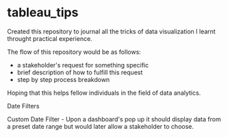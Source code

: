 # tableau_tips
Created this repository to journal all the tricks of data visualization I learnt throught practical experience. 

The flow of this repository would be as follows:
  - a stakeholder's request for something specific
  - brief description of how to fulfill this request
  - step by step process breakdown

Hoping that this helps fellow individuals in the field of data analytics. 

Date Filters 

Custom Date Filter - Upon a dashboard's pop up it should display data from a preset date range but would later allow a stakeholder to choose.


